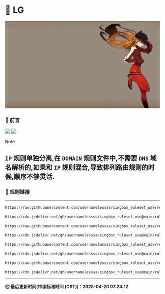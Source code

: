 
# 🧸 LG
![](https://raw.githubusercontent.com/usernamelessss/picture-bed/main/images/202504042256831.jpg)
### 📣 前言
![](https://shields.io/badge/-移除重复规则-ff69b4) ![](https://shields.io/badge/-IP&nbsp;规则单独存放不与&nbsp;DOMAIN&nbsp;等混合-green)
> [!NOTE]
**`IP` 规则单独分离,在 `DOMAIN` 规则文件中,不需要 `DNS` 域名解析的,如果和 `IP` 规则混合,导致排列路由规则的时候,顺序不够灵活.**
---

###  🔗 规则链接
---

```url
https://raw.githubusercontent.com/usernamelessss/singbox_ruleset_use/refs/heads/main/rule/LG/LG_IP.json
```

```url
https://cdn.jsdelivr.net/gh/usernamelessss/singbox_ruleset_use@main/rule/LG/LG_IP.json
```

```url
https://raw.githubusercontent.com/usernamelessss/singbox_ruleset_use/refs/heads/main/rule/LG/LG_IP.srs
```

```url
https://cdn.jsdelivr.net/gh/usernamelessss/singbox_ruleset_use@main/rule/LG/LG_IP.srs
```

```url
https://raw.githubusercontent.com/usernamelessss/singbox_ruleset_use/refs/heads/main/rule/LG/LG_No_IP.json
```

```url
https://cdn.jsdelivr.net/gh/usernamelessss/singbox_ruleset_use@main/rule/LG/LG_No_IP.json
```

```url
https://raw.githubusercontent.com/usernamelessss/singbox_ruleset_use/refs/heads/main/rule/LG/LG_No_IP.srs
```

```url
https://cdn.jsdelivr.net/gh/usernamelessss/singbox_ruleset_use@main/rule/LG/LG_No_IP.srs
```

---
**⏲️ 最后更新时间(中国标准时间 (CST))：2025-04-20 07:24:12**